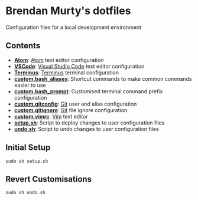 # Brendan Murty's dotfiles

Configuration files for a local development environment

## Contents

- **[Atom](Atom/)**: [Atom](https://atom.io/) text editor configuration
- **[VSCode](VSCode/)**: [Visual Studio Code](https://code.visualstudio.com/) text editor configuration
- **[Terminus](Terminus/)**: [Terminus](https://eugeny.github.io/terminus/) terminal configuration
- **[custom.bash_aliases](custom.bash_aliases)**: Shortcut commands to make common commands easier to use
- **[custom.bash_prompt](custom.bash_prompt)**: Customised terminal command prefix configuration
- **[custom.gitconfig](custom.gitconfig)**: [Git](https://git-scm.com/) user and alias configuration
- **[custom.gitignore](custom.gitignore)**: [Git](https://git-scm.com/) file ignore configuration
- **[custom.vimrc](custom.vimrc)**: [Vim](http://www.vim.org/) text editor
- **[setup.sh](setup.sh)**: Script to deploy changes to user configuration files
- **[undo.sh](undo.sh)**: Script to undo changes to user configuration files

## Initial Setup

```
sudo sh setup.sh
```

## Revert Customisations

```
sudo sh undo.sh
```

